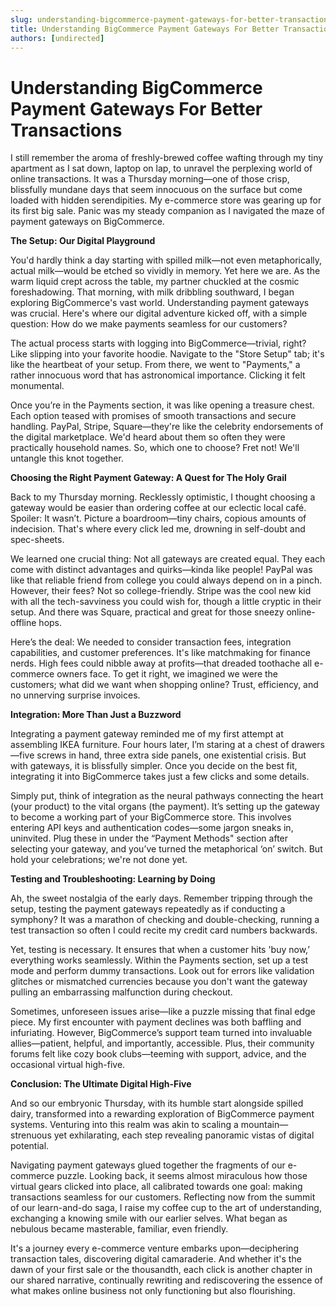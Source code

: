 ```yaml
---
slug: understanding-bigcommerce-payment-gateways-for-better-transactions
title: Understanding BigCommerce Payment Gateways For Better Transactions
authors: [undirected]
---
```



# Understanding BigCommerce Payment Gateways For Better Transactions

I still remember the aroma of freshly-brewed coffee wafting through my tiny apartment as I sat down, laptop on lap, to unravel the perplexing world of online transactions. It was a Thursday morning—one of those crisp, blissfully mundane days that seem innocuous on the surface but come loaded with hidden serendipities. My e-commerce store was gearing up for its first big sale. Panic was my steady companion as I navigated the maze of payment gateways on BigCommerce.

**The Setup: Our Digital Playground**

You'd hardly think a day starting with spilled milk—not even metaphorically, actual milk—would be etched so vividly in memory. Yet here we are. As the warm liquid crept across the table, my partner chuckled at the cosmic foreshadowing. That morning, with milk dribbling southward, I began exploring BigCommerce's vast world. Understanding payment gateways was crucial. Here's where our digital adventure kicked off, with a simple question: How do we make payments seamless for our customers?

The actual process starts with logging into BigCommerce—trivial, right? Like slipping into your favorite hoodie. Navigate to the "Store Setup" tab; it's like the heartbeat of your setup. From there, we went to "Payments," a rather innocuous word that has astronomical importance. Clicking it felt monumental.

Once you’re in the Payments section, it was like opening a treasure chest. Each option teased with promises of smooth transactions and secure handling. PayPal, Stripe, Square—they're like the celebrity endorsements of the digital marketplace. We'd heard about them so often they were practically household names. So, which one to choose? Fret not! We'll untangle this knot together.

**Choosing the Right Payment Gateway: A Quest for The Holy Grail**

Back to my Thursday morning. Recklessly optimistic, I thought choosing a gateway would be easier than ordering coffee at our eclectic local café. Spoiler: It wasn’t. Picture a boardroom—tiny chairs, copious amounts of indecision. That's where every click led me, drowning in self-doubt and spec-sheets. 

We learned one crucial thing: Not all gateways are created equal. They each come with distinct advantages and quirks—kinda like people! PayPal was like that reliable friend from college you could always depend on in a pinch. However, their fees? Not so college-friendly. Stripe was the cool new kid with all the tech-savviness you could wish for, though a little cryptic in their setup. And there was Square, practical and great for those sneezy online-offline hops.

Here’s the deal: We needed to consider transaction fees, integration capabilities, and customer preferences. It's like matchmaking for finance nerds. High fees could nibble away at profits—that dreaded toothache all e-commerce owners face. To get it right, we imagined we were the customers; what did we want when shopping online? Trust, efficiency, and no unnerving surprise invoices.

**Integration: More Than Just a Buzzword**

Integrating a payment gateway reminded me of my first attempt at assembling IKEA furniture. Four hours later, I’m staring at a chest of drawers—five screws in hand, three extra side panels, one existential crisis. But with gateways, it is blissfully simpler. Once you decide on the best fit, integrating it into BigCommerce takes just a few clicks and some details.

Simply put, think of integration as the neural pathways connecting the heart (your product) to the vital organs (the payment). It’s setting up the gateway to become a working part of your BigCommerce store. This involves entering API keys and authentication codes—some jargon sneaks in, uninvited. Plug these in under the “Payment Methods" section after selecting your gateway, and you’ve turned the metaphorical ‘on’ switch. But hold your celebrations; we're not done yet.

**Testing and Troubleshooting: Learning by Doing**

Ah, the sweet nostalgia of the early days. Remember tripping through the setup, testing the payment gateways repeatedly as if conducting a symphony? It was a marathon of checking and double-checking, running a test transaction so often I could recite my credit card numbers backwards. 

Yet, testing is necessary. It ensures that when a customer hits 'buy now,’ everything works seamlessly. Within the Payments section, set up a test mode and perform dummy transactions. Look out for errors like validation glitches or mismatched currencies because you don't want the gateway pulling an embarrassing malfunction during checkout.

Sometimes, unforeseen issues arise—like a puzzle missing that final edge piece. My first encounter with payment declines was both baffling and infuriating. However, BigCommerce’s support team turned into invaluable allies—patient, helpful, and importantly, accessible. Plus, their community forums felt like cozy book clubs—teeming with support, advice, and the occasional virtual high-five.

**Conclusion: The Ultimate Digital High-Five**

And so our embryonic Thursday, with its humble start alongside spilled dairy, transformed into a rewarding exploration of BigCommerce payment systems. Venturing into this realm was akin to scaling a mountain—strenuous yet exhilarating, each step revealing panoramic vistas of digital potential.

Navigating payment gateways glued together the fragments of our e-commerce puzzle. Looking back, it seems almost miraculous how those virtual gears clicked into place, all calibrated towards one goal: making transactions seamless for our customers. Reflecting now from the summit of our learn-and-do saga, I raise my coffee cup to the art of understanding, exchanging a knowing smile with our earlier selves. What began as nebulous became masterable, familiar, even friendly. 

It's a journey every e-commerce venture embarks upon—deciphering transaction tales, discovering digital camaraderie. And whether it's the dawn of your first sale or the thousandth, each click is another chapter in our shared narrative, continually rewriting and rediscovering the essence of what makes online business not only functioning but also flourishing.